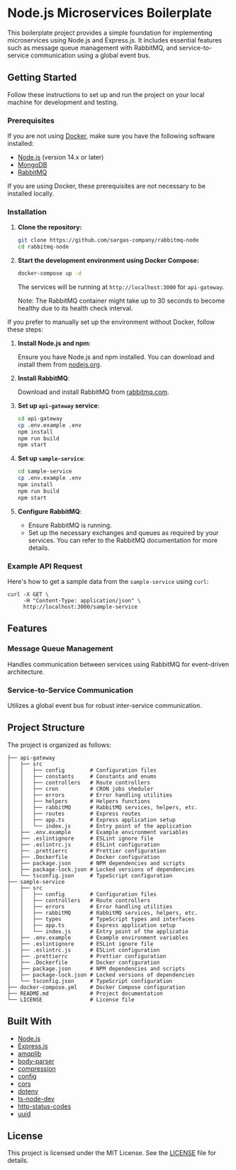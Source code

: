 # Node.js Microservices Boilerplate

This boilerplate project provides a simple foundation for implementing microservices using Node.js and Express.js. It includes essential features such as message queue management with RabbitMQ, and service-to-service communication using a global event bus.

## Getting Started

Follow these instructions to set up and run the project on your local machine for development and testing.

### Prerequisites

If you are not using [Docker](https://docs.docker.com/), make sure you have the following software installed:

- [Node.js](https://nodejs.org/) (version 14.x or later)
- [MongoDB](https://www.mongodb.com/)
- [RabbitMQ](https://www.rabbitmq.com/)

If you are using Docker, these prerequisites are not necessary to be installed locally.

### Installation

1. **Clone the repository:**

    ```bash
    git clone https://github.com/sargas-company/rabbitmq-node
    cd rabbitmq-node
    ```

2. **Start the development environment using Docker Compose:**

    ```bash
    docker-compose up -d
    ```

   The services will be running at `http://localhost:3000` for `api-gateway`.

   Note: The RabbitMQ container might take up to 30 seconds to become healthy due to its health check interval.

If you prefer to manually set up the environment without Docker, follow these steps:

1. **Install Node.js and npm**:

   Ensure you have Node.js and npm installed. You can download and install them from [nodejs.org](https://nodejs.org/).

2. **Install RabbitMQ**:

   Download and install RabbitMQ from [rabbitmq.com](https://www.rabbitmq.com/download.html).

3. **Set up `api-gateway` service**:

    ```bash
    cd api-gateway
    cp .env.example .env
    npm install            
    npm run build
    npm start
    ```

4. **Set up `sample-service`**:

    ```bash
    cd sample-service
    cp .env.example .env
    npm install
    npm run build
    npm start
    ```

5. **Configure RabbitMQ**:

   - Ensure RabbitMQ is running.
   - Set up the necessary exchanges and queues as required by your services. You can refer to the RabbitMQ documentation for more details.

### Example API Request

Here's how to get a sample data from the `sample-service` using `curl`:

    curl -X GET \
         -H "Content-Type: application/json" \
         http://localhost:3000/sample-service

## Features

### Message Queue Management

Handles communication between services using RabbitMQ for event-driven architecture.

### Service-to-Service Communication

Utilizes a global event bus for robust inter-service communication.

## Project Structure

The project is organized as follows:

    ├── api-gateway
    │   ├── src
    │   │   ├── config        # Configuration files
    │   │   ├── constants     # Constants and enums
    │   │   ├── controllers   # Route controllers
    │   │   ├── cron          # CRON jobs sheduler
    │   │   ├── errors        # Error handling utilities
    │   │   ├── helpers       # Helpers functions
    │   │   ├── rabbitMQ      # RabbitMQ services, helpers, etc.
    │   │   ├── routes        # Express routes
    │   │   ├── app.ts        # Express application setup
    │   │   └── index.js      # Entry point of the application
    │   ├── .env.example      # Example environment variables
    │   ├── .eslintignore     # ESLint ignore file
    │   ├── .eslintrc.js      # ESLint configuration
    │   ├── .prettierrc       # Prettier configuration
    │   ├── .Dockerfile       # Docker configuration
    │   ├── package.json      # NPM dependencies and scripts
    │   ├── package-lock.json # Locked versions of dependencies
    │   └── tsconfig.json     # TypeScript configuration
    ├── sample-service
    │   ├── src
    │   │   ├── config        # Configuration files
    │   │   ├── controllers   # Route controllers
    │   │   ├── errors        # Error handling utilities
    │   │   ├── rabbitMQ      # RabbitMQ services, helpers, etc.
    │   │   ├── types         # TypeScript types and interfaces
    │   │   ├── app.ts        # Express application setup
    │   │   └── index.js      # Entry point of the applicatio
    │   ├── .env.example      # Example environment variables
    │   ├── .eslintignore     # ESLint ignore file
    │   ├── .eslintrc.js      # ESLint configuration
    │   ├── .prettierrc       # Prettier configuration
    │   ├── .Dockerfile       # Docker configuration
    │   ├── package.json      # NPM dependencies and scripts
    │   ├── package-lock.json # Locked versions of dependencies
    │   └── tsconfig.json     # TypeScript configuration
    ├── docker-compose.yml    # Docker Compose configuration
    ├── README.md             # Project documentation
    └── LICENSE               # License file

## Built With

- [Node.js](https://nodejs.org/)
- [Express.js](https://expressjs.com/)
- [amqplib](https://www.npmjs.com/package/amqplib)
- [body-parser](https://www.npmjs.com/package/body-parser)
- [compression](https://www.npmjs.com/package/compression)
- [config](https://www.npmjs.com/package/config)
- [cors](https://www.npmjs.com/package/cors)
- [dotenv](https://www.npmjs.com/package/dotenv)
- [ts-node-dev](https://www.npmjs.com/package/ts-node-dev)
- [http-status-codes](https://www.npmjs.com/package/http-status-codes)
- [uuid](https://www.npmjs.com/package/uuid)

## License

This project is licensed under the MIT License. See the [LICENSE](LICENSE.md) file for details.
